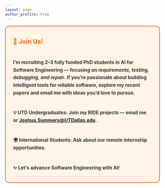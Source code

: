 ```yaml
---
layout: page
author_profile: true
---
```



<div style="background-color:#fff4e6; border-radius:12px; padding:18px 24px; border:2px solid #ff6600; line-height:1.6; font-weight:bold; font-size:1.1em; color:#333;"> <p> <span style="font-size:1.3em; color:#ff6600;">🚀 <strong>Join Us!</strong></span><br><br>

I’m recruiting <strong>2–3 fully funded PhD students</strong> in <strong>AI for Software Engineering</strong> — focusing on <em>requirements, testing, debugging, and repair</em>.
If you’re passionate about building intelligent tools for reliable software, explore my recent papers and email me with ideas you’d love to pursue.
<br><br>

💡 <strong>UTD Undergraduates:</strong> Join my <strong>RIDE projects</strong> — email me or <a href="mailto:Joshua.Summers@UTDallas.edu" style="color:#ff6600;">Joshua.Summers@UTDallas.edu
</a>.
<br><br>

🌍 <strong>International Students:</strong> Ask about our <strong>remote internship opportunities</strong>.
<br><br>

✨ Let’s advance Software Engineering with AI!

</p> </div>





